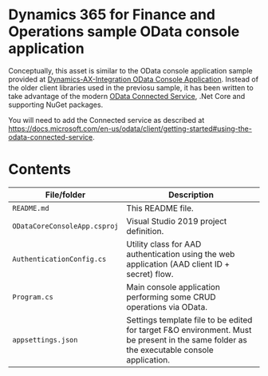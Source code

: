 <!--
---
page_type: sample
languages:
- csharp
products:
- dynamics-finance-operations
- dotnet-core

description: "Dynamics 365 for Finance and Operations sample OData console application"
urlFragment: "d365-fo-odata-console"
---
-->
# Dynamics 365 for Finance and Operations sample OData console application

Conceptually, this asset is similar to the OData console application sample provided at [Dynamics-AX-Integration OData Console Application](https://github.com/microsoft/Dynamics-AX-Integration/tree/master/ServiceSamples/ODataConsoleApplication). 
Instead of the older client libraries used in the previosu sample, it has been written to take advantage of the modern [OData Connected Service](https://github.com/odata/ODataConnectedService), 
.Net Core and supporting NuGet packages.

You will need to add the Connected service as described at https://docs.microsoft.com/en-us/odata/client/getting-started#using-the-odata-connected-service.

# Contents
| File/folder | Description |
|-------------|-------------|
| `README.md` | This README file. |
| `ODataCoreConsoleApp.csproj` | Visual Studio 2019 project definition. |
| `AuthenticationConfig.cs` | Utility class for AAD authentication using the web application (AAD client ID + secret) flow. |
| `Program.cs` | Main console application performing some CRUD operations via OData. |
| `appsettings.json` | Settings template file to be edited for target F&O environment. Must be present in the same folder as the executable console application. |


